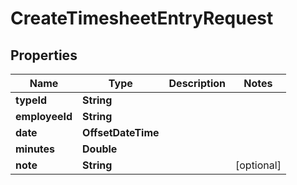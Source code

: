 

# CreateTimesheetEntryRequest


## Properties

| Name | Type | Description | Notes |
|------------ | ------------- | ------------- | -------------|
|**typeId** | **String** |  |  |
|**employeeId** | **String** |  |  |
|**date** | **OffsetDateTime** |  |  |
|**minutes** | **Double** |  |  |
|**note** | **String** |  |  [optional] |



